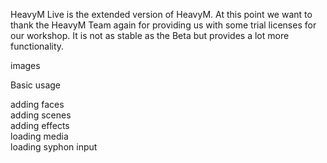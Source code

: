 HeavyM Live is the extended version of HeavyM. At this point we want to thank the HeavyM Team again for providing us with some trial licenses for our workshop. It is not as stable as the Beta but provides a lot more functionality.  

images

Basic usage


adding faces  
adding scenes  
adding effects  
loading media  
loading syphon input